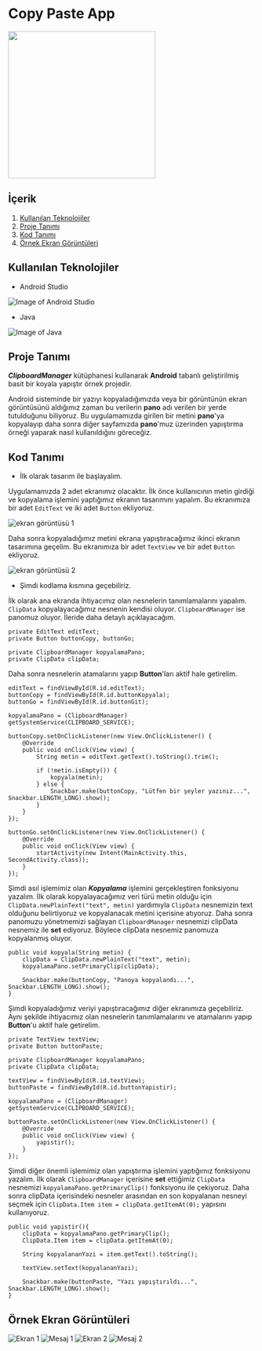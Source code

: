 # Copy Paste App

<img src="https://user-images.githubusercontent.com/37263322/125088649-4f1f3300-e0d6-11eb-96c2-477cc45caaaf.gif" width="300">

## İçerik

1. [Kullanılan Teknolojiler](https://github.com/mehmetaydintr/Copy_Paste_App/blob/main/README.md#kullan%C4%B1lan-teknolojiler)
2. [Proje Tanımı](https://github.com/mehmetaydintr/Copy_Paste_App/blob/main/README.md#proje-tan%C4%B1m%C4%B1)
3. [Kod Tanımı](https://github.com/mehmetaydintr/Copy_Paste_App/blob/main/README.md#kod-tan%C4%B1m%C4%B1)
4. [Örnek Ekran Görüntüleri](https://github.com/mehmetaydintr/Copy_Paste_App/blob/main/README.md#%C3%B6rnek-ekran-g%C3%B6r%C3%BCnt%C3%BCleri)


## Kullanılan Teknolojiler

+ Android Studio

![Image of Android Studio](https://www.xda-developers.com/files/2017/04/android-studio-logo.png)

+ Java

![Image of Java](https://yazilimamelesi.files.wordpress.com/2013/03/java_logo.jpg)


## Proje Tanımı

**_ClipboardManager_** kütüphanesi kullanarak **Android** tabanlı geliştirilmiş basit bir koyala yapıştır örnek projedir.

Android sisteminde bir yazıyı kopyaladığımızda veya bir görüntünün ekran görüntüsünü aldığımız zaman bu verilerin **pano** adı verilen bir yerde tutulduğunu biliyoruz. Bu uygulamamızda girilen bir metini **pano**'ya kopyalayıp daha sonra diğer sayfamızda **pano**'muz üzerinden yapıştırma örneği yaparak nasıl kullanıldığını göreceğiz.

## Kod Tanımı

+ İlk olarak tasarım ile başlayalım.

Uygulamamızda 2 adet ekranımız olacaktır. İlk önce kullanıcının metin girdiği ve kopyalama işlemini yaptığımız ekranın tasarımını yapalım. Bu ekranımıza bir adet `EditText` ve iki adet `Button` ekliyoruz.

![ekran görüntüsü 1](https://user-images.githubusercontent.com/37263322/125083796-7cb5ad80-e0d1-11eb-9348-d55bae33d02e.PNG)

Daha sonra kopyaladığımız metini ekrana yapıştıracağımız ikinci ekranın tasarımına geçelim. Bu ekranımıza bir adet `TextView` ve bir adet `Button` ekliyoruz.

![ekran görüntüsü 2](https://user-images.githubusercontent.com/37263322/125083974-b1c20000-e0d1-11eb-91a1-fd4d4ed4857a.PNG)

+ Şimdi kodlama kısmına geçebiliriz.

İlk olarak ana ekranda ihtiyacımız olan nesnelerin tanımlamalarını yapalım. `ClipData` kopyalayacağımız nesnenin kendisi oluyor. `ClipboardManager` ise panomuz oluyor. İleride daha detaylı açıklayacağım.

```
private EditText editText;
private Button buttonCopy, buttonGo;

private ClipboardManager kopyalamaPano;
private ClipData clipData;
```

Daha sonra nesnelerin atamalarını yapıp **Button**'ları aktif hale getirelim.

```
editText = findViewById(R.id.editText);
buttonCopy = findViewById(R.id.buttonKopyala);
buttonGo = findViewById(R.id.buttonGit);

kopyalamaPano = (ClipboardManager) getSystemService(CLIPBOARD_SERVICE);

buttonCopy.setOnClickListener(new View.OnClickListener() {
    @Override
    public void onClick(View view) {
        String metin = editText.getText().toString().trim();

        if (!metin.isEmpty()) {
            kopyala(metin);
        } else {
            Snackbar.make(buttonCopy, "Lütfen bir şeyler yazınız...", Snackbar.LENGTH_LONG).show();
        }
    }
});

buttonGo.setOnClickListener(new View.OnClickListener() {
    @Override
    public void onClick(View view) {
        startActivity(new Intent(MainActivity.this, SecondActivity.class));
    }
});
```

Şimdi asıl işlemimiz olan **_Kopyalama_** işlemini gerçekleştiren fonksiyonu yazalım. İlk olarak kopyalayacağımız veri türü metin olduğu için `ClipData.newPlainText("text", metin)` yardımıyla `ClipData` nesnemizin text olduğunu belirtiyoruz ve kopyalanacak metini içerisine atıyoruz. Daha sonra panomuzu yönetmemizi sağlayan `ClipboardManager` nesnemizi clipData nesnemiz ile **set** ediyoruz. Böylece clipData nesnemiz panomuza kopyalanmış oluyor.

```
public void kopyala(String metin) {
    clipData = ClipData.newPlainText("text", metin);
    kopyalamaPano.setPrimaryClip(clipData);

    Snackbar.make(buttonCopy, "Panoya kopyalandı...", Snackbar.LENGTH_LONG).show();
}
```

Şimdi kopyaladığımız veriyi yapıştıracağımız diğer ekranımıza geçebiliriz. Aynı şekilde ihtiyacımız olan nesnelerin tanımlamalarını ve atamalarını yapıp **Button**'u aktif hale getirelim.

```
private TextView textView;
private Button buttonPaste;

private ClipboardManager kopyalamaPano;
private ClipData clipData;
```

```
textView = findViewById(R.id.textView);
buttonPaste = findViewById(R.id.buttonYapistir);

kopyalamaPano = (ClipboardManager) getSystemService(CLIPBOARD_SERVICE);

buttonPaste.setOnClickListener(new View.OnClickListener() {
    @Override
    public void onClick(View view) {
        yapistir();
    }
});
```

Şimdi diğer önemli işlemimiz olan yapıştırma işlemini yaptığımız fonksiyonu yazalım. İlk olarak `ClipboardManager` içerisine **set** ettiğimiz `ClipData` nesnemizi `kopyalamaPano.getPrimaryClip()` fonksiyonu ile çekiyoruz. Daha sonra clipData içerisindeki nesneler arasından en son kopyalanan nesneyi seçmek için `ClipData.Item item = clipData.getItemAt(0);` yapısını kullanıyoruz.

```
public void yapistir(){
    clipData = kopyalamaPano.getPrimaryClip();
    ClipData.Item item = clipData.getItemAt(0);

    String kopyalananYazi = item.getText().toString();

    textView.setText(kopyalananYazi);

    Snackbar.make(buttonPaste, "Yazı yapıştırıldı...", Snackbar.LENGTH_LONG).show();
}
```

## Örnek Ekran Görüntüleri

![Ekran 1](https://user-images.githubusercontent.com/37263322/125088220-e6d05180-e0d5-11eb-9653-fca8179866c3.PNG)
![Mesaj 1](https://user-images.githubusercontent.com/37263322/125088213-e637bb00-e0d5-11eb-8b07-2f93127af211.png)
![Ekran 2](https://user-images.githubusercontent.com/37263322/125088258-ecc63280-e0d5-11eb-8c8b-56706b588f0f.PNG)
![Mesaj 2](https://user-images.githubusercontent.com/37263322/125088255-eb950580-e0d5-11eb-965c-8b75c9c04ffd.png)
